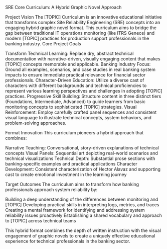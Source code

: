 SRE Core Curriculum: A Hybrid Graphic Novel Approach

Project Vision
The [TOPIC] Curriculum is an innovative educational initiative that transforms complex Site Reliability Engineering (SRE) concepts into an engaging hybrid graphic novel format. This curriculum aims to bridge the gap between traditional IT operations monitoring (like ITRS Geneos) and modern [TOPIC] practices for production support professionals in the banking industry.
Core Project Goals

Transform Technical Learning: Replace dry, abstract technical documentation with narrative-driven, visually engaging content that makes [TOPIC] concepts memorable and applicable.
Banking Industry Focus: Ground all examples, scenarios, and case studies in real banking system impacts to ensure immediate practical relevance for financial sector professionals.
Character-Driven Education: Utilize a diverse cast of characters with different backgrounds and technical proficiencies to represent various learning perspectives and challenges in adopting [TOPIC] practices.
Progressive Skill Building: Structure content in three distinct tiers (Foundations, Intermediate, Advanced) to guide learners from basic monitoring concepts to sophisticated [TOPIC] strategies.
Visual Reinforcement: Employ carefully crafted panel sequences and consistent visual language to illustrate technical concepts, system behaviors, and problem-solving approaches.

Format Innovation
This curriculum pioneers a hybrid approach that combines:

Narrative Teaching: Conversational, story-driven explanations of technical concepts
Visual Panels: Sequential art depicting real-world scenarios and technical visualizations
Technical Depth: Substantial prose sections with banking-specific examples and practical applications
Character Development: Consistent characterization of Hector Alavaz and supporting cast to create emotional investment in the learning journey

Target Outcomes
The curriculum aims to transform how banking professionals approach system reliability by:

Building a deep understanding of the differences between monitoring and [TOPIC]
Developing practical skills in interpreting logs, metrics, and traces
Creating a mental framework for identifying and addressing system reliability issues proactively
Establishing a shared vocabulary and approach to [TOPIC] across technical teams

This hybrid format combines the depth of written instruction with the visual engagement of graphic novels to create a uniquely effective educational experience for technical professionals in the banking sector.
